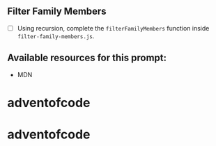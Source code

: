 ## Filter Family Members

* [ ] Using recursion, complete the `filterFamilyMembers` function inside `filter-family-members.js`.

## Available resources for this prompt:
* MDN
# adventofcode
# adventofcode
